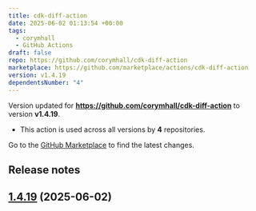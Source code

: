 ```yaml
---
title: cdk-diff-action
date: 2025-06-02 01:13:54 +00:00
tags:
  - corymhall
  - GitHub Actions
draft: false
repo: https://github.com/corymhall/cdk-diff-action
marketplace: https://github.com/marketplace/actions/cdk-diff-action
version: v1.4.19
dependentsNumber: "4"
---
```



Version updated for **https://github.com/corymhall/cdk-diff-action** to version **v1.4.19**.
- This action is used across all versions by **4** repositories.

Go to the [GitHub Marketplace](https://github.com/marketplace/actions/cdk-diff-action) to find the latest changes.

## Release notes


## [1.4.19](https://github.com/corymhall/cdk-diff-action/compare/v1.4.18...v1.4.19) (2025-06-02)

